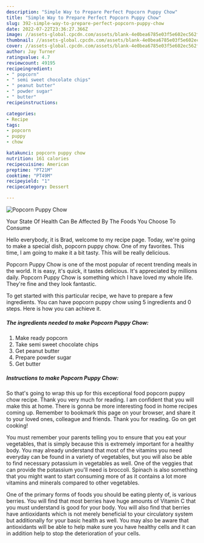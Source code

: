 ```yaml
---
description: "Simple Way to Prepare Perfect Popcorn Puppy Chow"
title: "Simple Way to Prepare Perfect Popcorn Puppy Chow"
slug: 392-simple-way-to-prepare-perfect-popcorn-puppy-chow
date: 2022-07-22T23:36:27.366Z
image: //assets-global.cpcdn.com/assets/blank-4e0bea6785e03f5e602ec562f230caae08da540cada707380b4fe1bbebba43da.png
thumbnail: //assets-global.cpcdn.com/assets/blank-4e0bea6785e03f5e602ec562f230caae08da540cada707380b4fe1bbebba43da.png
cover: //assets-global.cpcdn.com/assets/blank-4e0bea6785e03f5e602ec562f230caae08da540cada707380b4fe1bbebba43da.png
author: Jay Turner
ratingvalue: 4.7
reviewcount: 49195
recipeingredient:
- " popcorn"
- " semi sweet chocolate chips"
- " peanut butter"
- " powder sugar"
- " butter"
recipeinstructions:

categories:
- Recipe
tags:
- popcorn
- puppy
- chow

katakunci: popcorn puppy chow 
nutrition: 161 calories
recipecuisine: American
preptime: "PT21M"
cooktime: "PT49M"
recipeyield: "1"
recipecategory: Dessert

---
```



![Popcorn Puppy Chow](//assets-global.cpcdn.com/assets/blank-4e0bea6785e03f5e602ec562f230caae08da540cada707380b4fe1bbebba43da.png)

Your State Of Health Can Be Affected By The Foods You Choose To Consume

Hello everybody, it is Brad, welcome to my recipe page. Today, we're going to make a special dish, popcorn puppy chow. One of my favorites. This time, I am going to make it a bit tasty. This will be really delicious.

Popcorn Puppy Chow is one of the most popular of recent trending meals in the world. It is easy, it's quick, it tastes delicious. It's appreciated by millions daily. Popcorn Puppy Chow is something which I have loved my whole life. They're fine and they look fantastic.




To get started with this particular recipe, we have to prepare a few ingredients. You can have popcorn puppy chow using 5 ingredients and 0 steps. Here is how you can achieve it.

<!--inarticleads1-->

##### The ingredients needed to make Popcorn Puppy Chow:

1. Make ready  popcorn
1. Take  semi sweet chocolate chips
1. Get  peanut butter
1. Prepare  powder sugar
1. Get  butter




<!--inarticleads2-->

##### Instructions to make Popcorn Puppy Chow:





So that's going to wrap this up for this exceptional food popcorn puppy chow recipe. Thank you very much for reading. I am confident that you will make this at home. There is gonna be more interesting food in home recipes coming up. Remember to bookmark this page on your browser, and share it to your loved ones, colleague and friends. Thank you for reading. Go on get cooking!

You must remember your parents telling you to ensure that you eat your vegetables, that is simply because this is extremely important for a healthy body. You may already understand that most of the vitamins you need everyday can be found in a variety of vegetables, but you will also be able to find necessary potassium in vegetables as well. One of the veggies that can provide the potassium you'll need is broccoli. Spinach is also something that you might want to start consuming more of as it contains a lot more vitamins and minerals compared to other vegetables.

One of the primary forms of foods you should be eating plenty of, is various berries. You will find that most berries have huge amounts of Vitamin C that you must understand is good for your body. You will also find that berries have antioxidants which is not merely beneficial to your circulatory system but additionally for your basic health as well. You may also be aware that antioxidants will be able to help make sure you have healthy cells and it can in addition help to stop the deterioration of your cells.
